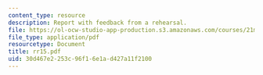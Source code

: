 ```yaml
---
content_type: resource
description: Report with feedback from a rehearsal.
file: https://ol-ocw-studio-app-production.s3.amazonaws.com/courses/21m-873-theater-arts-topics-suburbia-january-iap-2008/30d467e2253c96f16e1ad427a11f2100_rr15.pdf
file_type: application/pdf
resourcetype: Document
title: rr15.pdf
uid: 30d467e2-253c-96f1-6e1a-d427a11f2100
---
```


